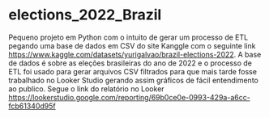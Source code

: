 # elections_2022_Brazil

Pequeno projeto em Python com o intuito de gerar um processo de ETL pegando
uma base de dados em CSV do site Kanggle com o seguinte link 
https://www.kaggle.com/datasets/yurigalvao/brazil-elections-2022.
A base de dados é sobre as eleções brasileiras do ano de 2022 e 
o processo de ETL foi usado para gerar arquivos CSV filtrados para que mais 
tarde fosse trabalhado no Looker Studio gerando assim gráficos de fácil 
entendimento ao publico. Segue o link do relatório no Looker
https://lookerstudio.google.com/reporting/69b0ce0e-0993-429a-a6cc-fcb61340d95f
